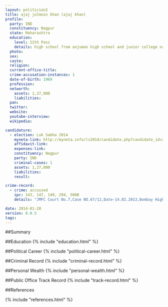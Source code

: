 ```yaml
---
layout: politician2
title: ajaj julmoin khan (ajaj khan)
profile: 
  party: IND
  constituency: Nagpur
  state: Maharashtra
  education: 
    level: 12th Pass
    details: high school from anjuman high school and junior college nagpur hsc islamia junior college  1985 b.sc part 1 dr. ambedkar college  nagpur 1986
  photo: 
  sex: 
  caste: 
  religion: 
  current-office-title: 
  crime-accusation-instances: 1
  date-of-birth: 1969
  profession: 
  networth: 
    assets: 1,37,000
    liabilities: 
  pan: 
  twitter: 
  website: 
  youtube-interview: 
  wikipedia: 

candidature: 
  - election: Lok Sabha 2014
    myneta-link: http://myneta.info/ls2014/candidate.php?candidate_id=2531
    affidavit-link: 
    expenses-link: 
    constituency: Nagpur 
    party: IND
    criminal-cases: 1
    assets: 1,37,000
    liabilities: 
    result:  

crime-record: 
  - crime: accussed
    ipc: 143, 147, 149, 294, 506B
    details: "JMFC Court No.7,Case NO.67/12,Date-14.02.2013,Bombay High Court ,Nagpur Bench,Nagpur. Appeal filed for Crash" 

date: 2014-01-28
version: 0.0.5
tags: 
---
```

##Summary


##Education
{% include "education.html" %}


##Political Career
{% include "political-career.html" %}


##Criminal Record
{% include "criminal-record.html" %}


##Personal Wealth
{% include "personal-wealth.html" %}


##Public Office Track Record
{% include "track-record.html" %}


##References


{% include "references.html" %}